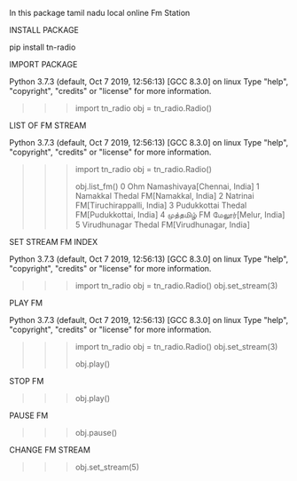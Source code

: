 
In this package tamil nadu local online Fm Station


INSTALL PACKAGE

pip install tn-radio

IMPORT PACKAGE

Python 3.7.3 (default, Oct  7 2019, 12:56:13) 
[GCC 8.3.0] on linux
Type "help", "copyright", "credits" or "license" for more information.
>>> import tn_radio
>>> obj = tn_radio.Radio()
>>> 

LIST OF FM STREAM

Python 3.7.3 (default, Oct  7 2019, 12:56:13) 
[GCC 8.3.0] on linux
Type "help", "copyright", "credits" or "license" for more information.
>>> import tn_radio
>>> obj = tn_radio.Radio()
>>> 
>>> 
>>> obj.list_fm()
0 Ohm Namashivaya[Chennai, India]
1 Namakkal Thedal FM[Namakkal, India]
2 Natrinai FM[Tiruchirappalli, India]
3 Pudukkottai Thedal FM[Pudukkottai, India]
4 முத்தமிழ் FM மேலூர்[Melur, India]
5 Virudhunagar Thedal FM[Virudhunagar, India]
>>> 

SET STREAM FM INDEX

Python 3.7.3 (default, Oct  7 2019, 12:56:13) 
[GCC 8.3.0] on linux
Type "help", "copyright", "credits" or "license" for more information.
>>> import tn_radio
>>> obj = tn_radio.Radio()
>>> obj.set_stream(3)
>>> 

PLAY FM 

Python 3.7.3 (default, Oct  7 2019, 12:56:13) 
[GCC 8.3.0] on linux
Type "help", "copyright", "credits" or "license" for more information.
>>> import tn_radio
>>> obj = tn_radio.Radio()
>>> obj.set_stream(3)
>>> 
>>> 
>>> obj.play()
>>>

STOP FM

>>> obj.play()

PAUSE FM

>>> obj.pause()

CHANGE FM STREAM

>>> obj.set_stream(5)

